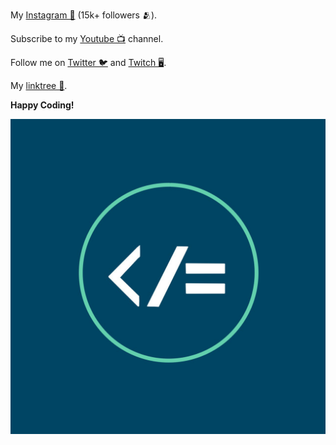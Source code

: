 
My [Instagram 📸](https://instagram.com/codingforum) (15k+ followers 🫂).

Subscribe to my [Youtube 📺](https://www.youtube.com/@codingforum) channel.

Follow me on [Twitter 🐦](https://twitter.com/CodingForum0) and [Twitch 🖥](https://www.twitch.tv/codingforum).

My [linktree 🌲](https://linktr.ee/codingforum).

**Happy Coding!**

<img src="./assets/images/logo.png" style="max-width=100%;">